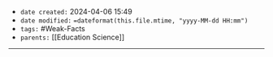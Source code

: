 - `date created:` 2024-04-06 15:49
- `date modified:` `=dateformat(this.file.mtime, "yyyy-MM-dd HH:mm")`
- `tags:` #Weak-Facts
- `parents:` [[Education Science]]

***

